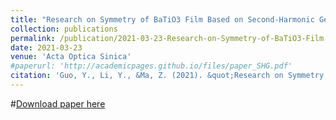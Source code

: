 ```yaml
---
title: "Research on Symmetry of BaTiO3 Film Based on Second-Harmonic Generation Technology"
collection: publications
permalink: /publication/2021-03-23-Research-on-Symmetry-of-BaTiO3-Film
date: 2021-03-23
venue: 'Acta Optica Sinica'
#paperurl: 'http://academicpages.github.io/files/paper_SHG.pdf'
citation: 'Guo, Y., Li, Y., &Ma, Z. (2021). &quot;Research on Symmetry of BaTiO3 Film Based on Second-Harmonic Generation Technology.&quot; <i>Acta Optica Sinica</i>. 41(6).'
---
```

#[Download paper here](http://academicpages.github.io/files/paper_SHG.pdf)


